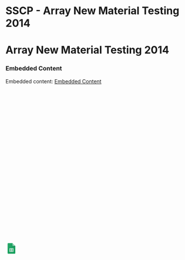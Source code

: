 # SSCP - Array New Material Testing 2014

# Array New Material Testing 2014

[](https://drive.google.com/open?id=1eRk5U3CIgPXxXFJwRvedR1noC9ovluFUg-1hLUHKA0k)

### Embedded Content

Embedded content: [Embedded Content]()

<iframe width="100%" height="400" src="" frameborder="0"></iframe>

![](../../../../../assets/sheets_32dp.png)

